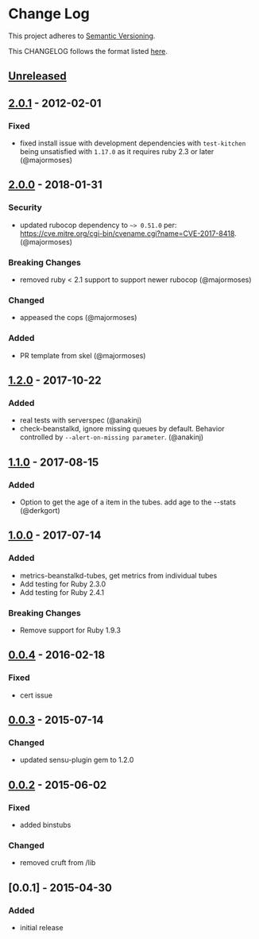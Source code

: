 # Change Log
This project adheres to [Semantic Versioning](http://semver.org/).

This CHANGELOG follows the format listed [here](https://github.com/sensu-plugins/community/blob/master/HOW_WE_CHANGELOG.md).

## [Unreleased]

## [2.0.1] - 2012-02-01
### Fixed
- fixed install issue with development dependencies with `test-kitchen` being unsatisfied with `1.17.0` as it requires ruby 2.3 or later (@majormoses)

## [2.0.0] - 2018-01-31
### Security
- updated rubocop dependency to `~> 0.51.0` per: https://cve.mitre.org/cgi-bin/cvename.cgi?name=CVE-2017-8418. (@majormoses)

### Breaking Changes
- removed ruby < 2.1 support to support newer rubocop (@majormoses)

### Changed
- appeased the cops (@majormoses)

### Added
- PR template from skel (@majormoses)

## [1.2.0] - 2017-10-22
### Added
- real tests with serverspec (@anakinj)
- check-beanstalkd, ignore missing queues by default. Behavior controlled by `--alert-on-missing parameter`. (@anakinj)

## [1.1.0] - 2017-08-15
### Added
- Option to get the age of a item in the tubes. add age to the --stats (@derkgort)

## [1.0.0] - 2017-07-14
### Added
- metrics-beanstalkd-tubes, get metrics from individual tubes
- Add testing for Ruby 2.3.0
- Add testing for Ruby 2.4.1

### Breaking Changes
- Remove support for Ruby 1.9.3

## [0.0.4] - 2016-02-18
### Fixed
- cert issue

## [0.0.3] - 2015-07-14
### Changed
- updated sensu-plugin gem to 1.2.0

## [0.0.2] - 2015-06-02
### Fixed
- added binstubs

### Changed
- removed cruft from /lib

## [0.0.1] - 2015-04-30
### Added
- initial release

[Unreleased]: https://github.com/sensu-plugins/sensu-plugins-beanstalk/compare/2.0.0...HEAD
[2.0.1]: https://github.com/sensu-plugins/sensu-plugins-beanstalk/compare/2.0.0...2.0.1
[2.0.0]: https://github.com/sensu-plugins/sensu-plugins-beanstalk/compare/1.1.0...2.0.0
[1.2.0]: https://github.com/sensu-plugins/sensu-plugins-beanstalk/compare/1.1.0...1.2.0
[1.1.0]: https://github.com/sensu-plugins/sensu-plugins-beanstalk/compare/1.0.0...1.1.0
[1.0.0]: https://github.com/sensu-plugins/sensu-plugins-beanstalk/compare/0.0.4...1.0.0
[0.0.4]: https://github.com/sensu-plugins/sensu-plugins-beanstalk/compare/0.0.3...0.0.4
[0.0.3]: https://github.com/sensu-plugins/sensu-plugins-beanstalk/compare/0.0.2...0.0.3
[0.0.2]: https://github.com/sensu-plugins/sensu-plugins-beanstalk/compare/0.0.1...0.0.2
